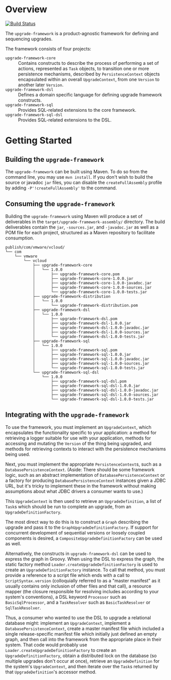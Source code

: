 Overview
=================
[![Build Status](https://github.com/vmware/upgrade-framework/actions/workflows/maven.yml/badge.svg?branch=master)](https://github.com/vmware/upgrade-framework/actions/workflows/maven.yml)

The `upgrade-framework` is a product-agnostic framework for defining and sequencing upgrades.

The framework consists of four projects:
<dl>
<dt><code>upgrade-framework-core</code></dt>
<dd>Contains constructs to describe the process of performing a set of actions, represented as <code>Task</code> objects, to transition one or more persistence mechanisms, described by <code>PersistenceContext</code> objects encapsulated within an overall <code>UpgradeContext</code>, from one <code>Version</code> to another later <code>Version</code>.</dd>
<dt><code>upgrade-framework-dsl</code></dt>
<dd>Defines a domain specific language for defining upgrade framework constructs.</dd>
<dt><code>upgrade-framework-sql</code></dt>
<dd>Provides SQL-related extensions to the core framework.</dd>
<dt><code>upgrade-framework-sql-dsl</code></dt>
<dd>Provides SQL-related extensions to the DSL.</dd>
</dl>

Getting Started
===============

Building the `upgrade-framework`
--------------------------------
The `upgrade-framework` can be built using Maven. To do so from the command line, you may use `mvn install`. If you don't wish to build the source or javadoc `jar` files, you can disable the `createFullAssembly` profile by adding `-P'!createFullAssembly'` to the command.


Consuming the `upgrade-framework`
---------------------------------
Building the `upgrade-framework` using Maven will produce a set of deliverables in the `target/upgrade-framework-assembly/` directory. The build deliverables contain the `jar`, `-sources.jar`, and `-javadoc.jar` as well as a POM file for each project, structured as a Maven repository to facilitate consumption.
```
publish/com/vmware/vcloud/
└── com
    └── vmware
        └── vcloud
            ├── upgrade-framework-core
            │   └── 1.0.0
            │       ├── upgrade-framework-core.pom
            │       ├── upgrade-framework-core-1.0.0.jar
            │       ├── upgrade-framework-core-1.0.0-javadoc.jar
            │       ├── upgrade-framework-core-1.0.0-sources.jar
            │       └── upgrade-framework-core-1.0.0-tests.jar
            ├── upgrade-framework-distribution
            │   └── 1.0.0
            │       └── upgrade-framework-distribution.pom
            ├── upgrade-framework-dsl
            │   └── 1.0.0
            │       ├── upgrade-framework-dsl.pom
            │       ├── upgrade-framework-dsl-1.0.0.jar
            │       ├── upgrade-framework-dsl-1.0.0-javadoc.jar
            │       ├── upgrade-framework-dsl-1.0.0-sources.jar
            │       └── upgrade-framework-dsl-1.0.0-tests.jar
            ├── upgrade-framework-sql
            │   └── 1.0.0
            │       ├── upgrade-framework-sql.pom
            │       ├── upgrade-framework-sql-1.0.0.jar
            │       ├── upgrade-framework-sql-1.0.0-javadoc.jar
            │       ├── upgrade-framework-sql-1.0.0-sources.jar
            │       └── upgrade-framework-sql-1.0.0-tests.jar
            └── upgrade-framework-sql-dsl
                └── 1.0.0
                    ├── upgrade-framework-sql-dsl.pom
                    ├── upgrade-framework-sql-dsl-1.0.0.jar
                    ├── upgrade-framework-sql-dsl-1.0.0-javadoc.jar
                    ├── upgrade-framework-sql-dsl-1.0.0-sources.jar
                    └── upgrade-framework-sql-dsl-1.0.0-tests.jar
```

Integrating with the `upgrade-framework`
----------------------------------------
To use the framework, you must implement an `UpgradeContext`, which encapsulates the functionality specific to your application: a method for retrieving a logger suitable for use with your application, methods for accessing and mutating the `Version` of the thing being upgraded, and methods for retrieving contexts to interact with the persistence mechanisms being used.

Next, you must implement the appropriate `PersistenceContext`s, such as a `DatabasePersistenceContext`. (Aside: There should be some framework logic, such as an abstract implementation of `DatabasePersistenceContext` or a factory for producing `DatabasePersistenceContext` instances given a JDBC URL, but it's tricky to implement these in the framework without making assumptions about what JDBC drivers a consumer wants to use.)

This `UpgradeContext` is then used to retrieve an `UpgradeDefinition`, a list of `Task`s which should be run to complete an upgrade, from an `UpgradeDefinitionFactory`.

The most direct way to do this is to construct a `Graph` describing the upgrade and pass it to the `GraphUpgradeDefinitionFactory`. If support for concurrent development of sequential versions or loosely coupled components is desired, a `CompositeUpgradeDefinitionFactory` can be used as well.

Alternatively, the constructs in `upgrade-framework-dsl` can be used to express the graph in Groovy. When using the DSL to express the graph, the static factory method `Loader.createUpgradeDefinitionFactory` is used to create an `UpgradeDefinitionFactory` instance. To call that method, you must provide a reference to a script file which ends with a call to `ScriptSyntax.version` (colloquially referred to as a "master manifest" as it usually contains only inclusion of other files and that call), a resource mapper (the closure responsible for resolving includes according to your system's conventions), a DSL keyword `Processor` such as `BasicSqlProcessor`, and a `TaskResolver` such as `BasicTaskResolver` or `SqlTaskResolver`.

Thus, a consumer who wanted to use the DSL to upgrade a relational database might: implement an `UpgradeContext`, implement a `DatabasePersistenceContext`, create a master manifest file which included a single release-specific manifest file which initially just defined an empty graph, and then call into the framework from the appropriate place in their system. That code would probably use `Loader.createUpgradeDefinitionFactory` to create an `UpgradeDefinitionFactory`, obtain a distributed lock on the database (so multiple upgrades don't occur at once), retrieve an `UpgradeDefinition` for the system's `UpgradeContext`, and then iterate over the `Task`s returned by that `UpgradeDefinition`'s accessor method.
